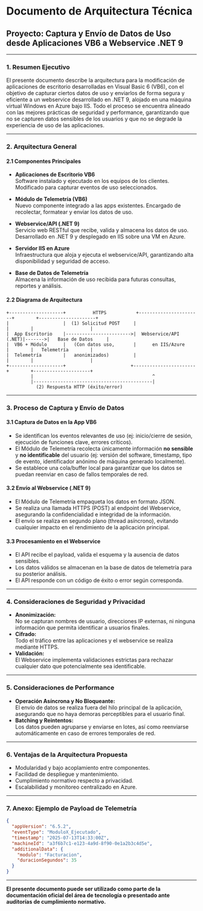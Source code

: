 # Documento de Arquitectura Técnica  
## Proyecto: Captura y Envío de Datos de Uso desde Aplicaciones VB6 a Webservice .NET 9

---

### 1. **Resumen Ejecutivo**

El presente documento describe la arquitectura para la modificación de aplicaciones de escritorio desarrolladas en Visual Basic 6 (VB6), con el objetivo de capturar ciertos datos de uso y enviarlos de forma segura y eficiente a un webservice desarrollado en .NET 9, alojado en una máquina virtual Windows en Azure bajo IIS. Todo el proceso se encuentra alineado con las mejores prácticas de seguridad y performance, garantizando que no se capturen datos sensibles de los usuarios y que no se degrade la experiencia de uso de las aplicaciones.

---

### 2. **Arquitectura General**

#### 2.1 **Componentes Principales**

- **Aplicaciones de Escritorio VB6**  
  Software instalado y ejecutado en los equipos de los clientes. Modificado para capturar eventos de uso seleccionados.

- **Módulo de Telemetría (VB6)**  
  Nuevo componente integrado a las apps existentes. Encargado de recolectar, formatear y enviar los datos de uso.

- **Webservice/API (.NET 9)**  
  Servicio web RESTful que recibe, valida y almacena los datos de uso. Desarrollado en .NET 9 y desplegado en IIS sobre una VM en Azure.

- **Servidor IIS en Azure**  
  Infraestructura que aloja y ejecuta el webservice/API, garantizando alta disponibilidad y seguridad de acceso.

- **Base de Datos de Telemetría**  
  Almacena la información de uso recibida para futuras consultas, reportes y análisis.

#### 2.2 **Diagrama de Arquitectura**

```plaintext
+--------------------+          HTTPS           +-----------------------+        +---------------------+
|                    |  (1) Solicitud POST     |                       |        |                     |
|  App Escritorio    |------------------------>|  Webservice/API (.NET)|------->|   Base de Datos     |
|  VB6 + Módulo      |   (Con datos uso,       |      en IIS/Azure     |        |   Telemetría        |
|  Telemetría        |   anonimizados)         |                       |        |                     |
+--------------------+                        +-----------------------+        +---------------------+
         |                                            ^
         |--------------------------------------------|
           (2) Respuesta HTTP (éxito/error)
```

---

### 3. **Proceso de Captura y Envío de Datos**

#### 3.1 **Captura de Datos en la App VB6**

- Se identifican los eventos relevantes de uso (ej: inicio/cierre de sesión, ejecución de funciones clave, errores críticos).
- El Módulo de Telemetría recolecta únicamente información **no sensible** y **no identificable** del usuario (ej: versión del software, timestamp, tipo de evento, identificador anónimo de máquina generado localmente).
- Se establece una cola/buffer local para garantizar que los datos se puedan reenviar en caso de fallos temporales de red.

#### 3.2 **Envío al Webservice (.NET 9)**

- El Módulo de Telemetría empaqueta los datos en formato JSON.
- Se realiza una llamada HTTPS (POST) al endpoint del Webservice, asegurando la confidencialidad e integridad de la información.
- El envío se realiza en segundo plano (thread asíncrono), evitando cualquier impacto en el rendimiento de la aplicación principal.

#### 3.3 **Procesamiento en el Webservice**

- El API recibe el payload, valida el esquema y la ausencia de datos sensibles.
- Los datos válidos se almacenan en la base de datos de telemetría para su posterior análisis.
- El API responde con un código de éxito o error según corresponda.

---

### 4. **Consideraciones de Seguridad y Privacidad**

- **Anonimización:**  
  No se capturan nombres de usuario, direcciones IP externas, ni ninguna información que permita identificar a usuarios finales.
- **Cifrado:**  
  Todo el tráfico entre las aplicaciones y el webservice se realiza mediante HTTPS.
- **Validación:**  
  El Webservice implementa validaciones estrictas para rechazar cualquier dato que potencialmente sea identificable.

---

### 5. **Consideraciones de Performance**

- **Operación Asíncrona y No Bloqueante:**  
  El envío de datos se realiza fuera del hilo principal de la aplicación, asegurando que no haya demoras perceptibles para el usuario final.
- **Batching y Reintentos:**  
  Los datos pueden agruparse y enviarse en lotes, así como reenviarse automáticamente en caso de errores temporales de red.

---

### 6. **Ventajas de la Arquitectura Propuesta**

- Modularidad y bajo acoplamiento entre componentes.
- Facilidad de despliegue y mantenimiento.
- Cumplimiento normativo respecto a privacidad.
- Escalabilidad y monitoreo centralizado en Azure.

---

### 7. **Anexo: Ejemplo de Payload de Telemetría**

```json
{
  "appVersion": "6.5.2",
  "eventType": "ModuloX_Ejecutado",
  "timestamp": "2025-07-13T14:33:00Z",
  "machineId": "a3f6b7c1-e123-4a9d-8f90-0e1a2b3c4d5e",
  "additionalData": {
    "modulo": "Facturacion",
    "duracionSegundos": 35
  }
}
```

---

**El presente documento puede ser utilizado como parte de la documentación oficial del área de tecnología o presentado ante auditorías de cumplimiento normativo.**
